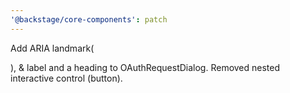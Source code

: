 ```yaml
---
'@backstage/core-components': patch
---
```


Add ARIA landmark( <main>), & label and a heading to OAuthRequestDialog. Removed nested interactive control (button).
